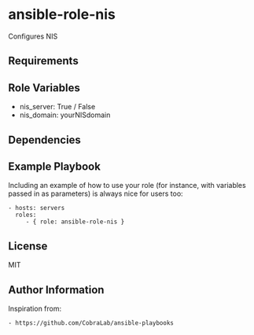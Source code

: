 ansible-role-nis
=========

Configures NIS

Requirements
------------


Role Variables
--------------

   - nis\_server: True / False
   - nis\_domain: yourNISdomain

Dependencies
------------


Example Playbook
----------------

Including an example of how to use your role (for instance, with variables passed in as parameters) is always nice for users too:

    - hosts: servers
      roles:
         - { role: ansible-role-nis }

License
-------

MIT

Author Information
------------------

Inspiration from:

    - https://github.com/CobraLab/ansible-playbooks
